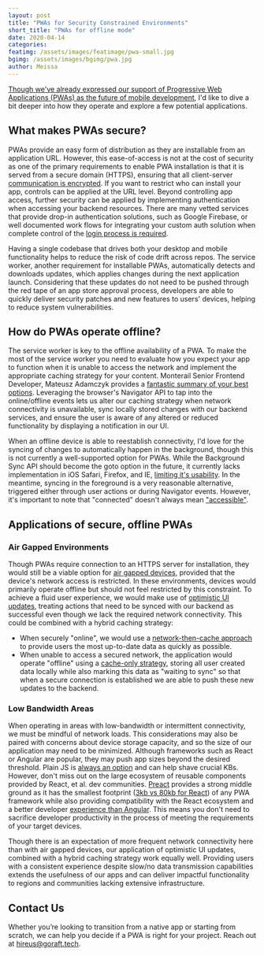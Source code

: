 ```yaml
---
layout: post 
title: "PWAs for Security Constrained Environments" 
short_title: "PWAs for offline mode" 
date: 2020-04-14
categories: 
featimg: /assets/images/featimage/pwa-small.jpg
bgimg: /assets/images/bgimg/pwa.jpg
author: Meissa 
--- 
```


[Though we've already expressed our support of Progressive Web Applications (PWAs) as the future of mobile development](https://goraft.tech/2020/03/05/pwas-are-the-future-of-mobile-development.html), I'd like to dive a bit deeper into how they operate and explore a few potential applications. 

## What makes PWAs secure? 

PWAs provide an easy form of distribution as they are installable from an application URL. However, this ease-of-access is not at the cost of security as one of the primary requirements to enable PWA installation is that it is served from a secure domain (HTTPS), ensuring that all client-server [communication is encrypted](https://developer.mozilla.org/en-US/docs/Web/Progressive_web_apps/Installable_PWAs). If you want to restrict who can install your app, controls can be applied at the URL level. Beyond controlling app access, further security can be applied by implementing authentication when accessing your backend resources. There are many vetted services that provide drop-in authentication solutions, such as Google Firebase, or well documented work flows for integrating your custom auth solution when complete control of the [login process is required](https://www.oauth.com/oauth2-servers/single-page-apps/).

Having a single codebase that drives both your desktop and mobile functionality helps to reduce the risk of code drift across repos. The service worker, another requirement for installable PWAs, automatically detects and downloads updates, which applies changes during the next application launch. Considering that these updates do not need to be pushed through the red tape of an app store approval process, developers are able to quickly deliver security patches and new features to users' devices, helping to reduce system vulnerabilities.

## How do PWAs operate offline?

The service worker is key to the offline availability of a PWA. To make the most of the service worker you need to evaluate how you expect your app to function when it is unable to access the network and implement the appropriate caching strategy for your content. Monterail Senior Frontend Developer, Mateusz Adamczyk provides a [fantastic summary of your best options](https://www.monterail.com/blog/pwa-offline-dynamic-data). Leveraging the browser's Navigator API to tap into the online/offline events lets us alter our caching strategy when network connectivity is unavailable, sync locally stored changes with our backend services, and ensure the user is aware of any altered or reduced functionality by displaying a notification in our UI. 

When an offline device is able to reestablish connectivity, I'd love for the syncing of changes to automatically happen in the background, though this is not currently a well-supported option for PWAs. While the Background Sync API should become the goto option in the future, it currently lacks implementation in iOS Safari, Firefox, and IE, [limiting it's usability](https://caniuse.com/#search=background%20sync). In the meantime, syncing in the foreground is a very reasonable alternative, triggered either through user actions or during Navigator events. However, it's important to note that "connected" doesn't always mean ["accessible"](https://stackoverflow.com/a/44909646).

## Applications of secure, offline PWAs

### Air Gapped Environments

Though PWAs require connection to an HTTPS server for installation, they would still be a viable option for [air gapped devices](https://www.thesslstore.com/blog/air-gapped-computer/), provided that the device's network access is restricted. In these environments, devices would primarily operate offline but should not feel restricted by this constraint. To achieve a fluid user experience, we would make use of [optimistic UI updates](https://www.apollographql.com/docs/react/performance/optimistic-ui/), treating actions that need to be synced with our backend as successful even though we lack the required network connectivity. This could be combined with a hybrid caching strategy:
- When securely "online", we would use a [network-then-cache approach](https://developers.google.com/web/fundamentals/instant-and-offline/offline-cookbook/#network-falling-back-to-cache) to provide users the most up-to-date data as quickly as possible.
- When unable to access a secured network, the application would operate "offline" using a [cache-only strategy](https://developers.google.com/web/fundamentals/instant-and-offline/offline-cookbook/#cache-only), storing all user created data locally while also marking this data as "waiting to sync" so that when a secure connection is established we are able to push these new updates to the backend.

### Low Bandwidth Areas

When operating in areas with low-bandwidth or intermittent connectivity, we must be mindful of network loads. This considerations may also be paired with concerns about device storage capacity, and so the size of our application may need to be minimized. Although frameworks such as React or Angular are popular, they may push app sizes beyond the desired threshold. Plain JS is [always an option](https://www.freecodecamp.org/news/build-a-pwa-from-scratch-with-html-css-and-javascript/) and can help shave crucial KBs. However, don't miss out on the large ecosystem of reusable components provided by React, et al. dev communities. [Preact](https://preactjs.com) provides a strong middle ground as it has the smallest footprint ([3kb vs 80kb for React](https://blog.knoldus.com/preact-an-alternative-to-react/)) of any PWA framework while also providing compatibility with the React ecosystem and a better developer [experience than Angular](https://2019.stateofjs.com/front-end-frameworks/#front_end_frameworks_experience_ranking). This means you don't need to sacrifice developer productivity in the process of meeting the requirements of your target devices. 

Though there is an expectation of more frequent network connectivity here than with air gapped devices, our application of optimistic UI updates, combined with a hybrid caching strategy work equally well. Providing users with a consistent experience despite slow/no data transmission capabilities extends the usefulness of our apps and can deliver impactful functionality to regions and communities lacking extensive infrastructure. 

## Contact Us
Whether you’re looking to transition from a native app or starting from scratch, we can help you decide if a PWA is right for your project. Reach out at [hireus@goraft.tech](mailto:hireus@goraft.tech).